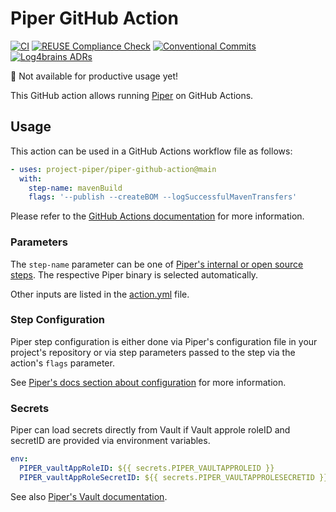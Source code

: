 # Piper GitHub Action

[![CI](https://github.com/SAP/project-piper-action/actions/workflows/ci.yaml/badge.svg)](https://github.com/SAP/project-piper-action/actions/workflows/ci.yaml)
[![REUSE Compliance Check](https://github.com/SAP/project-piper-action/actions/workflows/reuse.yaml/badge.svg)](https://github.com/SAP/project-piper-action/actions/workflows/reuse.yaml)
[![Conventional Commits](https://img.shields.io/badge/Conventional%20Commits-1.0.0-%23FE5196?logo=conventionalcommits&logoColor=white)](https://conventionalcommits.org)
[![Log4brains ADRs](https://pages.github.com/SAP/project-piper-action/badge.svg)](https://pages.github.com/SAP/project-piper-action)

:construction: Not available for productive usage yet!

This GitHub action allows running [Piper](https://www.project-piper.io/) on GitHub Actions.

## Usage

This action can be used in a GitHub Actions workflow file as follows:

```yaml
- uses: project-piper/piper-github-action@main
  with:
    step-name: mavenBuild
    flags: '--publish --createBOM --logSuccessfulMavenTransfers'
```

Please refer to the [GitHub Actions documentation](https://help.github.com/en/actions) for more information.

### Parameters

The `step-name` parameter can be one of [Piper's internal or open source steps](https://www.project-piper.io/lib/). The respective Piper binary is selected automatically.

Other inputs are listed in the [action.yml](./action.yml) file.

### Step Configuration

Piper step configuration is either done via Piper's configuration file in your project's repository or via step parameters passed to the step via the action's `flags` parameter.

See [Piper's docs section about configuration](https://www.project-piper.io/configuration/) for more information.

### Secrets

Piper can load secrets directly from Vault if Vault approle roleID and secretID are provided via environment variables.

```yaml
env:
  PIPER_vaultAppRoleID: ${{ secrets.PIPER_VAULTAPPROLEID }}
  PIPER_vaultAppRoleSecretID: ${{ secrets.PIPER_VAULTAPPROLESECRETID }}
```

See also [Piper's Vault documentation](https://www.project-piper.io/infrastructure/vault/).
